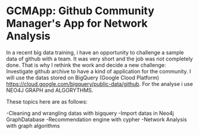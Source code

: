 # GCMApp: Github Community Manager's App for Network Analysis
In a recent big data training, i have an opportunity to challenge a sample data of github with a team.
It was very short and the job was not completely done.
That is why I rethink the work and decide a new challenge: Investigate github archive to have a kind of application for the community.
I will use the datas stored on BigQuery (Google Clood Platform) https://cloud.google.com/bigquery/public-data/github.
For the analyse i use NEO4J GRAPH and ALGORYTHMS.

These topics here are as follows:

-Cleaning and wrangling datas with bigquery
-Import datas in Neo4j GraphDatabase
-Recommendation engine with cypher
-Network Analysis with graph algorithms


